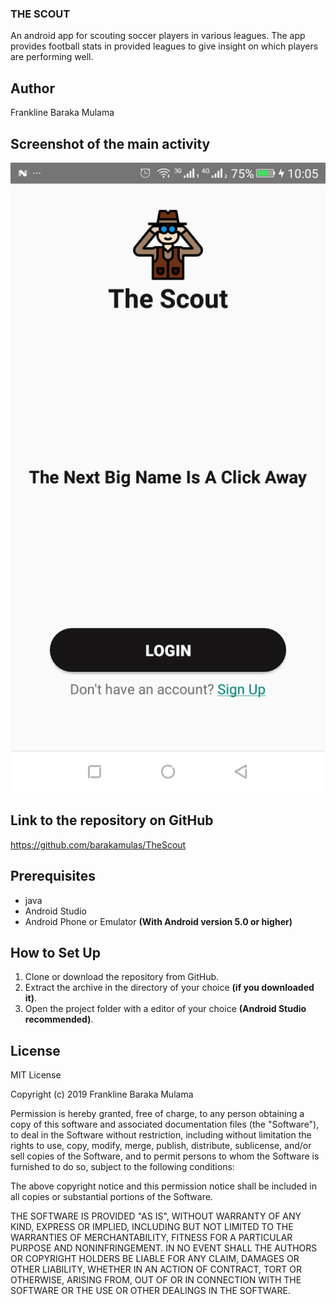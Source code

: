 ### THE SCOUT

An android app for scouting soccer players in various leagues. The app provides football stats in provided leagues to give insight on which players are performing well.

## Author

Frankline Baraka Mulama

## Screenshot of the main activity

![](screenshot.png)

## Link to the repository on GitHub

https://github.com/barakamulas/TheScout

## Prerequisites

* java
* Android Studio
* Android Phone or Emulator **(With Android version 5.0 or higher)**


## How to Set Up

1. Clone or download the repository from GitHub.
2. Extract the archive in the directory of your choice **(if you downloaded it)**.
3. Open the project folder with a editor of your choice **(Android Studio recommended)**.

## License

MIT License

Copyright (c) 2019 Frankline Baraka Mulama

Permission is hereby granted, free of charge, to any person obtaining a copy
of this software and associated documentation files (the "Software"), to deal
in the Software without restriction, including without limitation the rights
to use, copy, modify, merge, publish, distribute, sublicense, and/or sell
copies of the Software, and to permit persons to whom the Software is
furnished to do so, subject to the following conditions:

The above copyright notice and this permission notice shall be included in all
copies or substantial portions of the Software.

THE SOFTWARE IS PROVIDED "AS IS", WITHOUT WARRANTY OF ANY KIND, EXPRESS OR
IMPLIED, INCLUDING BUT NOT LIMITED TO THE WARRANTIES OF MERCHANTABILITY,
FITNESS FOR A PARTICULAR PURPOSE AND NONINFRINGEMENT. IN NO EVENT SHALL THE
AUTHORS OR COPYRIGHT HOLDERS BE LIABLE FOR ANY CLAIM, DAMAGES OR OTHER
LIABILITY, WHETHER IN AN ACTION OF CONTRACT, TORT OR OTHERWISE, ARISING FROM,
OUT OF OR IN CONNECTION WITH THE SOFTWARE OR THE USE OR OTHER DEALINGS IN THE
SOFTWARE.
